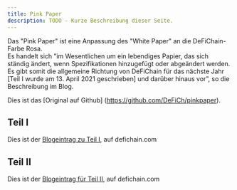 ```yaml
---
title: Pink Paper
description: TODO - Kurze Beschreibung dieser Seite.
---
```


Das "Pink Paper" ist eine Anpassung des "White Paper" an die DeFiChain-Farbe Rosa.  
Es handelt sich ”im Wesentlichen um ein lebendiges Papier, das sich ständig ändert, wenn Spezifikationen hinzugefügt oder abgeändert werden. Es gibt somit die allgemeine Richtung von DeFiChain für das nächste Jahr [Teil I wurde am 13. April 2021 geschrieben] und darüber hinaus vor”, so die Beschreibung im Blog.  

Dies ist das [Original auf Github] (https://github.com/DeFiCh/pinkpaper).

## Teil I

Dies ist der [Blogeintrag zu Teil I](https://blog.defichain.com/de/pink-paper-teil-i/), auf defichain.com

## Teil II

Dies ist der [Blogeintrag für Teil II](https://blog.defichain.com/de/pink-paper-teil-ii/), auf defichain.com 
